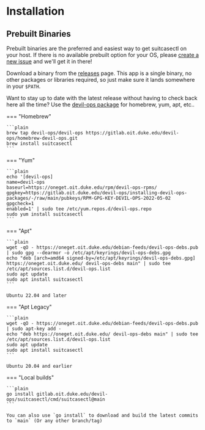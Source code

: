 # Installation

## Prebuilt Binaries

Prebuilt binaries are the preferred and easiest way to get suitcasectl on your
host. If there is no available prebuilt option for your OS, please [create a new
issue](https://gitlab.oit.duke.edu/devil-ops/suitcasectl/-/issues/new) and we'll
get it in there!

Download a binary from the
[releases](https://gitlab.oit.duke.edu/devil-ops/suitcasectl/-/releases) page.
This app is a single binary, no other packages or libraries required, so just
make sure it lands somewhere in your `$PATH`.

Want to stay up to date with the latest release without having to check back
here all the time? Use the [devil-ops
package](https://gitlab.oit.duke.edu/devil-ops/installing-devil-ops-packages)
for homebrew, yum, apt, etc..

=== "Homebrew"

    ```plain
    brew tap devil-ops/devil-ops https://gitlab.oit.duke.edu/devil-ops/homebrew-devil-ops.git
    brew install suitcasectl
    ```

=== "Yum"

    ```plain
    echo '[devil-ops]
    name=devil-ops
    baseurl=https://oneget.oit.duke.edu/rpm/devil-ops-rpms/
    gpgkey=https://gitlab.oit.duke.edu/devil-ops/installing-devil-ops-packages/-/raw/main/pubkeys/RPM-GPG-KEY-DEVIL-OPS-2022-05-02
    gpgcheck=1
    enabled=1' | sudo tee /etc/yum.repos.d/devil-ops.repo
    sudo yum install suitcasectl
    ```

=== "Apt"

    ```plain
    wget -qO - https://oneget.oit.duke.edu/debian-feeds/devil-ops-debs.pub | sudo gpg --dearmor -o /etc/apt/keyrings/devil-ops-debs.gpg
    echo "deb [arch=amd64 signed-by=/etc/apt/keyrings/devil-ops-debs.gpg] https://oneget.oit.duke.edu/ devil-ops-debs main" | sudo tee /etc/apt/sources.list.d/devil-ops.list
    sudo apt update
    sudo apt install suitcasectl
    ```

    Ubuntu 22.04 and later

=== "Apt Legacy"

    ```plain
    wget -qO - https://oneget.oit.duke.edu/debian-feeds/devil-ops-debs.pub | sudo apt-key add -
    echo "deb https://oneget.oit.duke.edu/ devil-ops-debs main" | sudo tee /etc/apt/sources.list.d/devil-ops.list
    sudo apt update
    sudo apt install suitcasectl
    ```

    Ubuntu 20.04 and earlier

=== "Local builds"

    ```plain
    go install gitlab.oit.duke.edu/devil-ops/suitcasectl/cmd/suitcasectl@main
    ```

    You can also use `go install` to download and build the latest commits to `main` (Or any other branch/tag)
